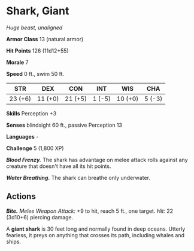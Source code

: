 
# Shark, Giant

*Huge beast, unaligned*

**Armor Class** 13 (natural armor)

**Hit Points** 126 (11d12+55)

**Morale** 7

**Speed** 0 ft., swim 50 ft.

| STR     | DEX     | CON     | INT    | WIS     | CHA    |
|---------|---------|---------|--------|---------|--------|
| 23 (+6) | 11 (+0) | 21 (+5) | 1 (-5) | 10 (+0) | 5 (-3) |

**Skills** Perception +3

**Senses** blindsight 60 ft., passive Perception 13

**Languages** -

**Challenge** 5 (1,800 XP)

***Blood Frenzy.*** The shark has advantage on melee attack rolls against any creature that doesn't have all its hit points.

***Water Breathing.*** The shark can breathe only underwater.

## Actions

***Bite.*** *Melee Weapon Attack:* +9 to hit, reach 5 ft., one target. *Hit:* 22 (3d10+6) piercing damage.

A **giant shark** is 30 feet long and normally found in deep oceans. Utterly fearless, it preys on anything that crosses its path, including whales and ships.
